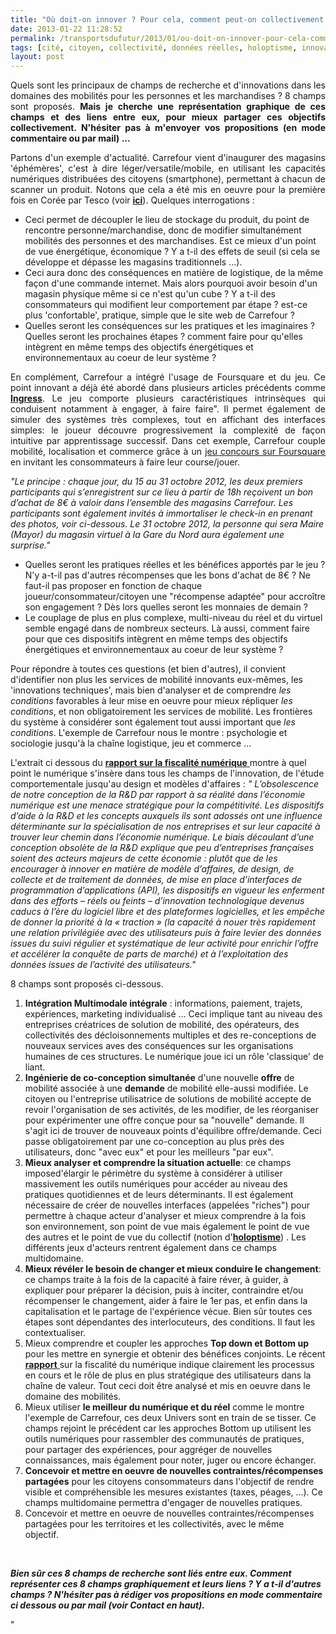 ```yaml
---
title: "Où doit-on innover ? Pour cela, comment peut-on collectivement se représenter les champs de recherche ?"
date: 2013-01-22 11:28:52
permalink: /transportsdufutur/2013/01/ou-doit-on-innover-pour-cela-comment-peut-on-collectivement-se-representer-les-champs-de-recherche.html
tags: [cité, citoyen, collectivité, données réelles, holoptisme, innovation, intelligence collective, internet, pensée complexe]
layout: post
---
```


<p style="text-align: justify">Quels sont les principaux de champs de recherche et d'innovations dans les domaines des mobilités pour les personnes et les marchandises ? 8 champs sont proposés. <strong>Mais je cherche une représentation graphique de ces champs et des liens entre eux, pour mieux partager ces objectifs collectivement. N'hésiter pas à m'envoyer vos propositions (en mode commentaire ou par mail) ...</strong></p> <p style="text-align: justify">Partons d'un exemple d'actualité. Carrefour vient d'inaugurer des magasins 'éphémères', c'est à dire léger/versatile/mobile, en utilisant les capacités numériques distribuées des citoyens (smartphone), permettant à chacun de scanner un produit. Notons que cela a été mis en oeuvre pour la première fois en Corée par Tesco (voir <strong><a href="https://gabrielplassat.github.io/transportsdufutur/2011/06/le-supermarche-sur-le-quai-du-metro-livraison-a-domicile.html" target="_blank">ici</a></strong>). Quelques interrogations :</p> <ul> <li>Ceci permet de découpler le lieu de stockage du produit, du point de rencontre personne/marchandise, donc de modifier simultanément mobilités des personnes et des marchandises. Est ce mieux d'un point de vue énergétique, économique ? Y a t-il des effets de seuil (si cela se développe et dépasse les magasins traditionnels ...). </li> <li>Ceci aura donc des conséquences en matière de logistique, de la même façon d'une commande internet. Mais alors pourquoi avoir besoin d'un magasin physique même si ce n'est qu'un cube ? Y a t-il des consommateurs qui modifient leur comportement par étape ? est-ce plus 'confortable', pratique, simple que le site web de Carrefour ?</li> <li>Quelles seront les conséquences sur les pratiques et les imaginaires ? Quelles seront les prochaines étapes ? comment faire pour qu'elles intègrent en même temps des objectifs énergétiques et environnementaux au coeur de leur système ? </li></ul>  <!--more-->    <p style="text-align: justify">En complément, Carrefour a intégré l'usage de Foursquare et du jeu. Ce point innovant a déjà été abordé dans plusieurs articles précédents comme <strong><a href="https://gabrielplassat.github.io/transportsdufutur/2012/11/ibm-dans-son-dernier-executive-report-tranforming-retail-engaging-customers-through-information-influencers-and-interacti.html" target="_blank">Ingress</a></strong>. Le jeu comporte plusieurs caractéristiques intrinsèques qui conduisent notamment à engager, à faire faire". Il permet également de simuler des systèmes très complexes, tout en affichant des interfaces simples: le joueur découvre progressivement la complexité de façon intuitive par apprentissage successif. Dans cet exemple, Carrefour couple mobilité, localisation et commerce grâce à un <a href=""https://fr.foursquare.com/v/magasin-virtuel-ephem%C3%A8re-carrefour/50742fa7183fad06fee9e8c2"" target=""_blank"">jeu concours sur Foursquare</a> en invitant les consommateurs à faire leur course/jouer.</p> <p style=""text-align: justifypadding-left: 30px""><em>"Le principe : chaque jour, du 15 au 31 octobre 2012, les deux premiers participants qui s’enregistrent sur ce lieu à partir de 18h reçoivent un bon d’achat de 8€ à valoir dans l’ensemble des magasins Carrefour. Les participants sont également invités à immortaliser le check-in en prenant des photos, voir ci-dessous. Le 31 octobre 2012, la personne qui sera Maire (Mayor) du magasin virtuel à la Gare du Nord aura également une surprise."</em></p> <ul> <li> <div style=""text-align: justify"">Quelles seront les pratiques réelles et les bénéfices apportés par le jeu ? N'y a-t-il pas d'autres récompenses que les bons d'achat de 8€ ? Ne faut-il pas proposer en fonction de chaque joueur/consommateur/citoyen une "récompense adaptée" pour accroître son engagement ? Dès lors quelles seront les monnaies de demain ?</div> </li> <li> <div style=""text-align: justify"">Le couplage de plus en plus complexe, multi-niveau du réel et du virtuel semble engagé dans de nombreux secteurs. Là aussi, comment faire pour que ces dispositifs intègrent en même temps des objectifs énergétiques et environnementaux au coeur de leur système ?</div> </li> </ul> <p style=""text-align: justify"">Pour répondre à toutes ces questions (et bien d'autres), il convient d'identifier non plus les services de mobilité innovants eux-mêmes, les 'innovations techniques', mais bien d'analyser et de comprendre <em>les conditions</em> favorables à leur mise en oeuvre pour mieux répliquer <em>les conditions</em>, et non obligatoirement les services de mobilité. Les frontières du système à considérer sont également tout aussi important que <em>les conditions</em>. L'exemple de Carrefour nous le montre : psychologie et sociologie jusqu'à la chaîne logistique, jeu et commerce ... </p> <p style=""text-align: justify"">L'extrait ci dessous du <a href=""http://www.redressement-productif.gouv.fr/files/rapport-fiscalite-du-numerique_2013.pdf"" target=""_blank""><strong>rapport sur la fiscalité numérique</strong> </a>montre à quel point le numérique s'insère dans tous les champs de l'innovation, de l'étude comportementale jusqu'au design et modèles d'affaires : <em>" L’obsolescence de notre conception de la R&D par rapport à sa réalité dans l’économie numérique est une menace stratégique pour la compétitivité. Les dispositifs d’aide à la R&D et les concepts auxquels ils sont adossés ont une influence déterminante sur la spécialisation de nos entreprises et sur leur capacité à trouver leur chemin dans l’économie numérique. Le biais découlant d’une conception obsolète de la R&D explique que peu d’entreprises françaises soient des acteurs majeurs de cette économie : plutôt que de les encourager à innover en matière de modèle d’affaires, de design, de collecte et de traitement de données, de mise en place d’interfaces de programmation d’applications </em><em>(API), les dispositifs en vigueur les enferment dans des efforts – réels ou feints – d’innovation technologique devenus caducs à l’ère du logiciel libre et des plateformes logicielles, et les empêche de donner la priorité à la « traction » (la capacité à nouer très rapidement une relation privilégiée avec des utilisateurs puis à faire levier des données issues du suivi régulier et systématique de leur activité pour enrichir l’offre et accélérer la conquête de parts de marché) et à l’exploitation des données issues de l’activité des utilisateurs."</em></p> <p style=""text-align: justify"">8 champs sont proposés ci-dessous. </p> <ol> <li> <div style=""text-align: justify""><strong>Intégration Multimodale intégrale</strong> : informations, paiement, trajets, expériences, marketing individualisé ... Ceci implique tant au niveau des entreprises créatrices de solution de mobilité, des opérateurs, des collectivités des décloisonnements multiples et des re-conceptions de nouveaux services aves des conséquences sur les organisations humaines de ces structures. Le numérique joue ici un rôle 'classique' de liant.</div> </li> <li> <div style=""text-align: justify""><strong>Ingénierie de co-conception simultanée</strong> d'une nouvelle <strong>offre</strong> de mobilité associée à une <strong>demande</strong> de mobilité elle-aussi modifiée. Le citoyen ou l'entreprise utilisatrice de solutions de mobilité accepte de revoir l'organisation de ses activités, de les modifier, de les réorganiser pour expérimenter une offre conçue pour sa "nouvelle" demande. Il s'agit ici de trouver de nouveaux points d'équilibre offre/demande. Ceci passe obligatoirement par une co-conception au plus près des utilisateurs, donc "avec eux" et pour les meilleurs "par eux".</div> </li> <li> <div style=""text-align: justify""><strong>Mieux analyser et comprendre la situation actuelle</strong>: ce champs imposed'élargir le périmètre du système à considérer à utiliser massivement les outils numériques pour accéder au niveau des pratiques quotidiennes et de leurs déterminants. Il est également nécessaire de créer de nouvelles interfaces (appelées "riches") pour permettre à chaque acteur d'analyser et mieux comprendre à la fois son environnement, son point de vue mais également le point de vue des autres et le point de vue du collectif (notion d'<strong><a href="https://gabrielplassat.github.io/transportsdufutur/2012/06/les-donnees-peuvent-changer-nos-pratiques-et-notre-rapport-aux-autres.html"" target=""_blank"">holoptisme</a></strong>) . Les différents jeux d'acteurs rentrent également dans ce champs multidomaine.</div> </li> <li> <div style=""text-align: justify""><strong>Mieux révéler le besoin de changer et mieux conduire le changement</strong>: ce champs traite à la fois de la capacité à faire réver, à guider, à expliquer pour préparer la décision, puis à inciter, contraindre et/ou récompenser le changement, aider à faire le 1er pas, et enfin dans la capitalisation et le partage de l'expérience vécue. Bien sûr toutes ces étapes sont dépendantes des interlocuteurs, des conditions. Il faut les contextualiser.</div> </li> <li>Mieux comprendre et coupler les approches <strong>Top down et Bottom up</strong> pour les mettre en synergie et obtenir des bénéfices conjoints. Le récent <a href=""http://www.redressement-productif.gouv.fr/files/rapport-fiscalite-du-numerique_2013.pdf"" target=""_blank""><strong>rapport</strong> </a>sur la fiscalité du numérique indique clairement les processus en cours et le rôle de plus en plus stratégique des utilisateurs dans la chaîne de valeur. Tout ceci doit être analysé et mis en oeuvre dans le domaine des mobilités.</li> <li>Mieux utiliser <strong>le meilleur du numérique et du réel</strong> comme le montre l'exemple de Carrefour, ces deux Univers sont en train de se tisser. Ce champs rejoint le précédent car les approches Bottom up utilisent les outils numériques pour rassembler des communautés de pratiques, pour partager des expériences, pour aggréger de nouvelles connaissances, mais également pour noter, juger ou encore échanger.</li> <li><strong>Concevoir et mettre en oeuvre de nouvelles contraintes/récompenses partagées</strong> pour les citoyens consommateurs dans l'objectif de rendre visible et compréhensible les mesures existantes (taxes, péages, ...). Ce champs multidomaine permettra d'engager de nouvelles pratiques.</li> <li>Concevoir et mettre en oeuvre de nouvelles contraintes/récompenses partagées pour les territoires et les collectivités, avec le même objectif.    </li> </ol> <p style=""text-align: justify""><em> </em></p> <p style=""text-align: justify""><strong><em>Bien sûr ces 8 champs de recherche sont liés entre eux. Comment représenter ces 8 champs graphiquement et leurs liens ? Y a t-il d'autres champs ? N'hésiter pas à rédiger vos propositions en mode commentaire ci dessous ou par mail (voir Contact en haut). </em></strong></p>"
